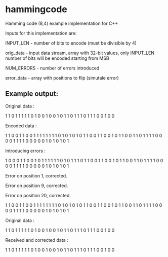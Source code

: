 # hammingcode
Hamming code (8,4) example implementation for C++

Inputs for this implementation are:

INPUT_LEN - number of bits to encode (must be divisible by 4)

orig_data - input data stream, array with 32-bit values, only INPUT_LEN number of bits will be encoded starting from MSB

NUM_ERRORS - number of errors introduced

error_data - array with positions to flip (simutale error)




## Example output:

Original data :

1 1 0 1 1 1 1 1 0 1 0 0 1 0 0 1 0 1 1 0 1 1 1 0 1 1 1 0 0 1 0 0 

Encoded data : 

1 1 0 0 1 1 0 0 1 1 1 1 1 1 1 1 0 1 0 1 0 1 0 1 1 0 0 1 1 0 0 1 0 1 1 0 0 1 1 0 1 1 1 1 0 0 0 0 1 1 1 1 0 0 0 0 0 1 0 1 0 1 0 1 

Introducing errors :

1 0 0 0 1 1 0 0 1 0 1 1 1 1 1 1 0 1 0 1 1 1 0 1 1 0 0 1 1 0 0 1 0 1 1 0 0 1 1 0 1 1 1 1 0 0 0 0 1 1 1 1 0 0 0 0 0 1 0 1 0 1 0 1 

Error on position 1, corrected.

Error on position 9, corrected.

Error on position 20, corrected.

1 1 0 0 1 1 0 0 1 1 1 1 1 1 1 1 0 1 0 1 0 1 0 1 1 0 0 1 1 0 0 1 0 1 1 0 0 1 1 0 1 1 1 1 0 0 0 0 1 1 1 1 0 0 0 0 0 1 0 1 0 1 0 1 

Original data : 

1 1 0 1 1 1 1 1 0 1 0 0 1 0 0 1 0 1 1 0 1 1 1 0 1 1 1 0 0 1 0 0 

Received and corrected data : 

1 1 0 1 1 1 1 1 0 1 0 0 1 0 0 1 0 1 1 0 1 1 1 0 1 1 1 0 0 1 0 0 

